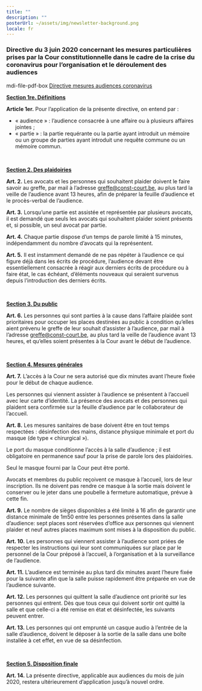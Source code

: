 ```yaml
---
title: ""
description: ""
posterUrl: ~/assets/img/newsletter-background.png
locale: fr
---
```


### Directive du 3 juin 2020 concernant les mesures particulières prises par la Cour constitutionnelle dans le cadre de la crise du coronavirus pour l’organisation et le déroulement des audiences

<v-icon color="pdfRed">mdi-file-pdf-box</v-icon>
 [Directive mesures audiences coronavirus](https://www.const-court.be/public/base/fr/Directive-coronavirus-audiences.pdf) <br/>

<ins>**Section 1re. Définitions**</ins>

**Article 1er.** Pour l’application de la présente directive, on entend par :

- « audience » : l’audience consacrée à une affaire ou à plusieurs affaires jointes ;
- « partie » : la partie requérante ou la partie ayant introduit un mémoire ou un groupe de
    parties ayant introduit une requête commune ou un mémoire commun.

<br/>

<ins>**Section 2. Des plaidoiries**</ins>


**Art. 2.**
Les avocats et les personnes qui souhaitent plaider doivent le faire savoir au greffe, par mail à
l’adresse greffe@const-court.be, au plus tard la veille de l’audience avant 13 heures, afin de
préparer la feuille d’audience et le procès-verbal de l’audience.

**Art. 3.**
Lorsqu’une partie est assistée et représentée par plusieurs avocats, il est demandé que seuls les
avocats qui souhaitent plaider soient présents et, si possible, un seul avocat par partie.

**Art. 4.**
Chaque partie dispose d’un temps de parole limité à 15 minutes, indépendamment du nombre
d’avocats qui la représentent.

**Art. 5.**
Il est instamment demandé de ne pas répéter à l’audience ce qui figure déjà dans les écrits de
procédure, l’audience devant être essentiellement consacrée à réagir aux derniers écrits de
procédure ou à faire état, le cas échéant, d’éléments nouveaux qui seraient survenus depuis
l’introduction des derniers écrits.

<br/>

<ins>**Section 3. Du public**</ins>


**Art. 6.**
Les personnes qui sont parties à la cause dans l’affaire plaidée sont prioritaires pour occuper
les places destinées au public à condition qu’elles aient prévenu le greffe de leur souhait
d’assister à l’audience, par mail à l’adresse greffe@const-court.be, au plus tard la veille de
l’audience avant 13 heures, et qu’elles soient présentes à la Cour avant le début de l’audience.


<br/>

<ins>**Section 4. Mesures générales**</ins>


**Art. 7.**
L’accès à la Cour ne sera autorisé que dix minutes avant l’heure fixée pour le début de chaque
audience.

Les personnes qui viennent assister à l’audience se présentent à l’accueil avec leur carte
d’identité. La présence des avocats et des personnes qui plaident sera confirmée sur la feuille
d’audience par le collaborateur de l’accueil.

**Art. 8.**
Les mesures sanitaires de base doivent être en tout temps respectées : désinfection des mains,
distance physique minimale et port du masque (de type « chirurgical »).

Le port du masque conditionne l’accès à la salle d’audience ; il est obligatoire en permanence
sauf pour la prise de parole lors des plaidoiries.

Seul le masque fourni par la Cour peut être porté.

Avocats et membres du public reçoivent ce masque à l’accueil, lors de leur inscription. Ils ne
doivent pas rendre ce masque à la sortie mais doivent le conserver ou le jeter dans une poubelle
à fermeture automatique, prévue à cette fin.

**Art. 9.**
Le nombre de sièges disponibles a été limité à 16 afin de garantir une distance minimale de
1m50 entre les personnes présentes dans la salle d’audience: sept places sont réservées d’office
aux personnes qui viennent plaider et neuf autres places maximum sont mises à la disposition
du public.

**Art. 10.**
Les personnes qui viennent assister à l’audience sont priées de respecter les instructions qui
leur sont communiquées sur place par le personnel de la Cour préposé à l’accueil, à
l’organisation et à la surveillance de l’audience.

**Art. 11.**
L’audience est terminée au plus tard dix minutes avant l’heure fixée pour la suivante afin que
la salle puisse rapidement être préparée en vue de l’audience suivante.

**Art. 12.**
Les personnes qui quittent la salle d’audience ont priorité sur les personnes qui entrent. Dès que
tous ceux qui doivent sortir ont quitté la salle et que celle-ci a été remise en état et désinfectée,
les suivants peuvent entrer.

**Art. 13.**
Les personnes qui ont emprunté un casque audio à l’entrée de la salle d’audience, doivent le
déposer à la sortie de la salle dans une boîte installée à cet effet, en vue de sa désinfection.

<br/>

<ins>**Section 5. Disposition finale**</ins>

**Art. 14.**
La présente directive, applicable aux audiences du mois de juin 2020, restera ultérieurement
d’application jusqu’à nouvel ordre.
